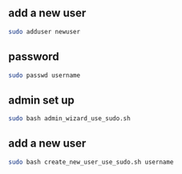 ## add a new user
```bash
sudo adduser newuser
```
## password
```bash
sudo passwd username
```
## admin set up
```bash
sudo bash admin_wizard_use_sudo.sh
```
## add a new user
```bash
sudo bash create_new_user_use_sudo.sh username
```
